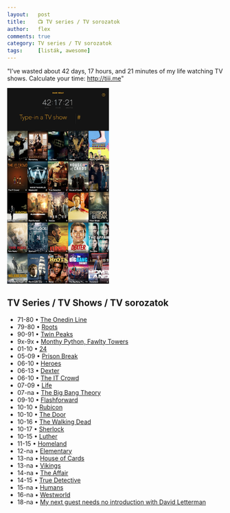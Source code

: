 ```yaml
---
layout:   post
title:    📺 TV series / TV sorozatok
author:   flex
comments: true
category: TV series / TV sorozatok
tags:     [listák, awesome]
---
```


"I’ve wasted about 42 days, 17 hours, and 21 minutes of my life watching TV shows. Calculate your time: <a href="http://tiii.me">http://tiii.me</a>"

<!-- break -->

<div class="rightbox" style="width: 47%;"><img class="shadow" src="images/html/TVshows_(2018-01-21).png" alt="" title=""></div>

<h2>TV Series / TV Shows / TV sorozatok</h2>

- 71-80&nbsp;•&nbsp;<a href="https://en.wikipedia.org/wiki/The_Onedin_Line">The Onedin Line</a>
- 79-80&nbsp;•&nbsp;<a href="https://en.wikipedia.org/wiki/Roots_(1977_miniseries)">Roots</a> 
- 90-91&nbsp;•&nbsp;<a href="https://en.wikipedia.org/wiki/Twin_Peaks">Twin Peaks</a> 
- 9x-9x&nbsp;•&nbsp;<a href="https://en.wikipedia.org/wiki/Monty_Python">Monthy Python, Fawlty Towers</a>
- 01-10&nbsp;•&nbsp;<a href="https://en.wikipedia.org/wiki/24_(TV_series)">24</a>
- 05-09&nbsp;•&nbsp;<a href="https://en.wikipedia.org/wiki/Prison_Break">Prison Break</a> 
- 06-10&nbsp;•&nbsp;<a href="https://en.wikipedia.org/wiki/Heroes_(TV_series)">Heroes</a>
- 06-13&nbsp;•&nbsp;<a href="https://en.wikipedia.org/wiki/Dexter_(TV_series)">Dexter</a>
- 06-10&nbsp;•&nbsp;<a href="https://en.wikipedia.org/wiki/The_IT_Crowd">The IT Crowd</a>
- 07-09&nbsp;•&nbsp;<a href="https://en.wikipedia.org/wiki/Life_(NBC_TV_series)">Life</a> 
- 07-na&nbsp;•&nbsp;<a href="https://en.wikipedia.org/wiki/The_Big_Bang_Theory">The Big Bang Theory</a>
- 09-10&nbsp;•&nbsp;<a href="https://en.wikipedia.org/wiki/FlashForward">Flashforward</a>
- 10-10&nbsp;•&nbsp;<a href="https://en.wikipedia.org/wiki/Rubicon_(TV_series)">Rubicon</a> 
- 10-10&nbsp;•&nbsp;<a href="https://en.wikipedia.org/wiki/The_Door_(TV_series)">The Door<a> 
- 10-16&nbsp;•&nbsp;<a href="https://en.wikipedia.org/wiki/The_Walking_Dead_(TV_series)">The Walking Dead</a> 
- 10-17&nbsp;•&nbsp;<a href="https://en.wikipedia.org/wiki/Sherlock_(TV_series)">Sherlock</a> 
- 10-15&nbsp;•&nbsp;<a href="https://en.wikipedia.org/wiki/Luther_(TV_series)">Luther</a>
- 11-15&nbsp;•&nbsp;<a href="https://en.wikipedia.org/wiki/Homeland_(TV_series)">Homeland</a> 
- 12-na&nbsp;•&nbsp;<a href="https://en.wikipedia.org/wiki/Elementary_(TV_series)">Elementary</a>
- 13-na&nbsp;•&nbsp;<a href="https://en.wikipedia.org/wiki/House_of_Cards_(U.S._TV_series)">House of Cards</a>
- 13-na&nbsp;•&nbsp;<a href="https://en.wikipedia.org/wiki/Vikings_(TV_series)">Vikings</a>
- 14-na&nbsp;•&nbsp;<a href="https://en.wikipedia.org/wiki/The_Affair_(TV_series)">The Affair</a> 
- 14-15&nbsp;•&nbsp;<a href="https://en.wikipedia.org/wiki/True_Detective">True Detective</a>
- 15-na&nbsp;•&nbsp;<a href="https://en.wikipedia.org/wiki/Humans_(TV_series)">Humans</a> 
- 16-na&nbsp;•&nbsp;<a href="https://en.wikipedia.org/wiki/Westworld_(TV_series)">Westworld</a>
- 18-na&nbsp;•&nbsp;<a href="https://en.wikipedia.org/wiki/My_Next_Guest_Needs_No_Introduction_with_David_Letterman">My next guest needs no introduction with David Letterman</a>
